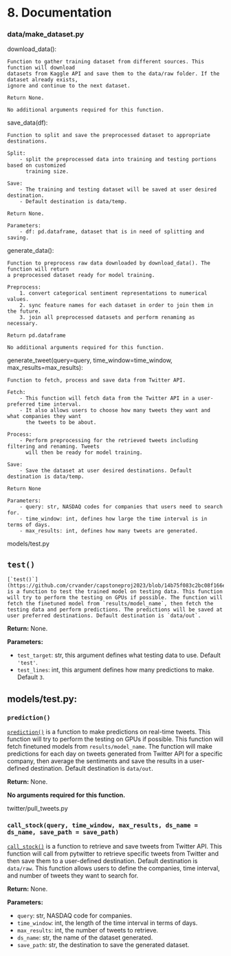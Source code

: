 # 8. Documentation

### data/make_dataset.py

download_data():

    Function to gather training dataset from different sources. This function will download
    datasets from Kaggle API and save them to the data/raw folder. If the dataset already exists,
    ignore and continue to the next dataset.

    Return None.

    No additional arguments required for this function.

save_data(df):
    
    Function to split and save the preprocessed dataset to appropriate destinations.

    Split:
        - split the preprocessed data into training and testing portions based on customized
          training size.

    Save:
        - The training and testing dataset will be saved at user desired destination.
        - Default destination is data/temp.

    Return None.

    Parameters:
        - df: pd.dataframe, dataset that is in need of splitting and saving.

generate_data():
   
    Function to preprocess raw data downloaded by download_data(). The function will return
    a preprocessed dataset ready for model training.

    Preprocess:
        1. convert categorical sentiment representations to numerical values.
        2. sync feature names for each dataset in order to join them in the future.
        3. join all preprocessed datasets and perform renaming as necessary.

    Return pd.dataframe

    No additional arguments required for this function.
   

generate_tweet(query=query, time_window=time_window, max_results=max_results):
    
    Function to fetch, process and save data from Twitter API.

    Fetch:
        - This function will fetch data from the Twitter API in a user-preferred time interval.
        - It also allows users to choose how many tweets they want and what companies they want
          the tweets to be about.

    Process:
        - Perform preprocessing for the retrieved tweets including filtering and renaming. Tweets
          will then be ready for model training.

    Save:
        - Save the dataset at user desired destinations. Default destination is data/temp.

    Return None

    Parameters:
        - query: str, NASDAQ codes for companies that users need to search for.
        - time_window: int, defines how large the time interval is in terms of days.
        - max_results: int, defines how many tweets are generated.
        

models/test.py

## `test()`

    [`test()`](https://github.com/crvander/capstoneproj2023/blob/14b75f083c2bc08f166ec30d2a941047951afcaf/src/models/test.py#L23) is a function to test the trained model on testing data. This function will try to perform the testing on GPUs if possible. The function will fetch the finetuned model from `results/model_name`, then fetch the testing data and perform predictions. The predictions will be saved at user preferred destinations. Default destination is `data/out`.

**Return:** None.

**Parameters:**
- `test_target`: str, this argument defines what testing data to use. Default `'test'`.
- `test_lines`: int, this argument defines how many predictions to make. Default `3`.


## models/test.py:

### `prediction()`

[`prediction()`](https://github.com/crvander/capstoneproj2023/blob/14b75f083c2bc08f166ec30d2a941047951afcaf/src/models/test.py#L79) is a function to make predictions on real-time tweets. This function will try to perform the testing on GPUs if possible. This function will fetch finetuned models from `results/model_name`. The function will make predictions for each day on tweets generated from Twitter API for a specific company, then average the sentiments and save the results in a user-defined destination. Default destination is `data/out`.

**Return:** None.

**No arguments required for this function.**


twitter/pull_tweets.py

### `call_stock(query, time_window, max_results, ds_name = ds_name, save_path = save_path)`

[`call_stock()`](https://github.com/crvander/capstoneproj2023/blob/14b75f083c2bc08f166ec30d2a941047951afcaf/src/twitter/pull_tweets.py#L28) is a function to retrieve and save tweets from Twitter API. This function will call from pytwitter to retrieve specific tweets from Twitter and then save them to a user-defined destination. Default destination is `data/raw`. This function allows users to define the companies, time interval, and number of tweets they want to search for.

**Return:** None.

**Parameters:**
- `query`: str, NASDAQ code for companies.
- `time_window`: int, the length of the time interval in terms of days.
- `max_results`: int, the number of tweets to retrieve.
- `ds_name`: str, the name of the dataset generated.
- `save_path`: str, the destination to save the generated dataset.
